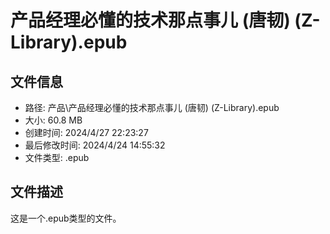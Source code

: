 ﻿# 产品经理必懂的技术那点事儿 (唐韧) (Z-Library).epub

## 文件信息
- 路径: 产品\产品经理必懂的技术那点事儿 (唐韧) (Z-Library).epub
- 大小: 60.8 MB
- 创建时间: 2024/4/27 22:23:27
- 最后修改时间: 2024/4/24 14:55:32
- 文件类型: .epub

## 文件描述
这是一个.epub类型的文件。

